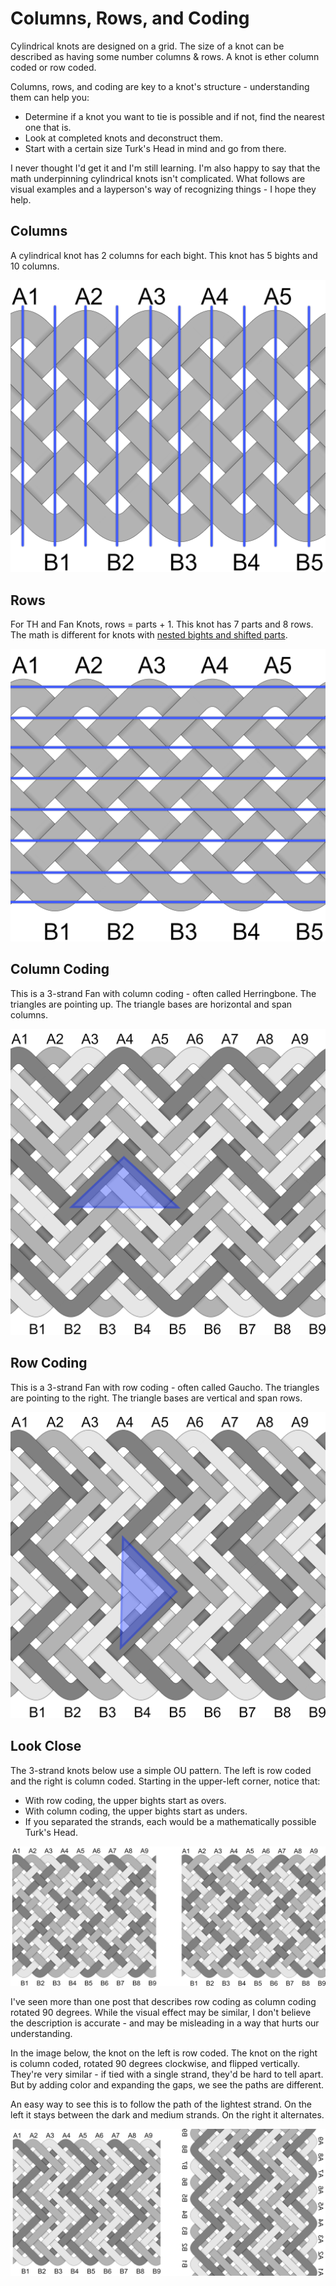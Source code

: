 # Columns, Rows, and Coding

Cylindrical knots are designed on a grid. The size of a knot can be described as having some number columns & rows. A knot is ether column coded or row coded. 

Columns, rows, and coding are key to a knot's structure - understanding them can help you: 

* Determine if a knot you want to tie is possible and if not, find the nearest one that is. 
* Look at completed knots and deconstruct them.
* Start with a certain size Turk's Head in mind and go from there. 

I never thought I'd get it and I'm still learning. I'm also happy to say that the math underpinning cylindrical knots isn't complicated. What follows are visual examples and a layperson's way of recognizing things - I hope they help.

## Columns

A cylindrical knot has 2 columns for each bight. This knot has 5 bights and 10 columns.

![](../assets/images/count-columns.png)

## Rows

For TH and Fan Knots, rows = parts + 1. This knot has 7 parts and 8 rows. The math is different for knots with [nested bights and shifted parts](nested-shifted.md).

![](../assets/images/count-rows.png)

## Column Coding

This is a 3-strand Fan with column coding - often called Herringbone. The triangles are pointing up. The triangle bases are horizontal and span columns.

![](../assets/images/coding_code-col.png)

## Row Coding

This is a 3-strand Fan with row coding - often called Gaucho. The triangles are pointing to the right. The triangle bases are vertical and span rows. 

![](../assets/images/coding_code-row.png)

## Look Close

The 3-strand knots below use a simple OU pattern. The left is row coded and the right is column coded. Starting in the upper-left corner, notice that: 

* With row coding, the upper bights start as overs. 
* With column coding, the upper bights start as unders. 
* If you separated the strands, each would be a mathematically possible Turk's Head.

![](../assets/images/coding_look-close_ou.png)

I've seen more than one post that describes row coding as column coding rotated 90 degrees. While the visual effect may be similar, I don't believe the description is accurate - and may be misleading in a way that hurts our understanding. 

In the image below, the knot on the left is row coded. The knot on the right is column coded, rotated 90 degrees clockwise, and flipped vertically. They're very similar - if tied with a single strand, they'd be hard to tell apart. But by adding color and expanding the gaps, we see the paths are different. 

An easy way to see this is to follow the path of the lightest strand. On the left it stays between the dark and medium strands. On the right it alternates. 

![](../assets/cylindrical/coding_look-close_gaucho.png)

